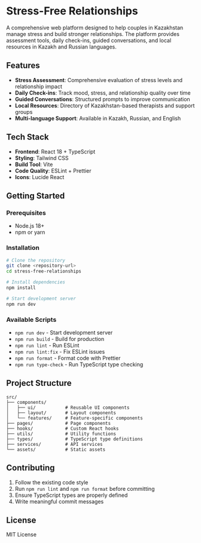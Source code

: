 # Stress-Free Relationships

A comprehensive web platform designed to help couples in Kazakhstan manage stress and build stronger relationships. The platform provides assessment tools, daily check-ins, guided conversations, and local resources in Kazakh and Russian languages.

## Features

- **Stress Assessment**: Comprehensive evaluation of stress levels and relationship impact
- **Daily Check-ins**: Track mood, stress, and relationship quality over time
- **Guided Conversations**: Structured prompts to improve communication
- **Local Resources**: Directory of Kazakhstan-based therapists and support groups
- **Multi-language Support**: Available in Kazakh, Russian, and English

## Tech Stack

- **Frontend**: React 18 + TypeScript
- **Styling**: Tailwind CSS
- **Build Tool**: Vite
- **Code Quality**: ESLint + Prettier
- **Icons**: Lucide React

## Getting Started

### Prerequisites

- Node.js 18+
- npm or yarn

### Installation

```bash
# Clone the repository
git clone <repository-url>
cd stress-free-relationships

# Install dependencies
npm install

# Start development server
npm run dev
```

### Available Scripts

- `npm run dev` - Start development server
- `npm run build` - Build for production
- `npm run lint` - Run ESLint
- `npm run lint:fix` - Fix ESLint issues
- `npm run format` - Format code with Prettier
- `npm run type-check` - Run TypeScript type checking

## Project Structure

```
src/
├── components/
│   ├── ui/           # Reusable UI components
│   ├── layout/       # Layout components
│   └── features/     # Feature-specific components
├── pages/            # Page components
├── hooks/            # Custom React hooks
├── utils/            # Utility functions
├── types/            # TypeScript type definitions
├── services/         # API services
└── assets/           # Static assets
```

## Contributing

1. Follow the existing code style
2. Run `npm run lint` and `npm run format` before committing
3. Ensure TypeScript types are properly defined
4. Write meaningful commit messages

## License

MIT License
